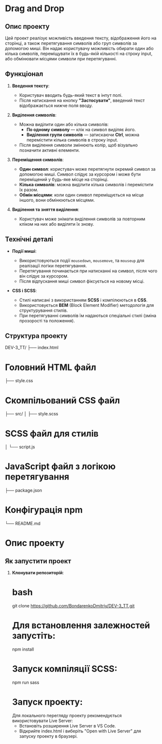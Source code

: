 # Drag and Drop

## Опис проекту
Цей проект реалізує можливість введення тексту, відображення його на сторінці, а також перетягування символів або груп символів за допомогою миші. Він надає користувачу можливість обирати один або кілька символів, переміщувати їх в будь-якій кількості на строку input, або обмінювати місцями символи при перетягуванні.

## Функціонал

1. **Введення тексту**:
   - Користувач вводить будь-який текст в інпут полі.
   - Після натискання на кнопку **"Застосувати"**, введений текст відображається нижче поля вводу.

2. **Виділення символів**:
   - Можна виділити один або кілька символів:
     - **По одному символу** — клік на символ виділяє його.
     - **Виділення групи символів** — затискаючи **Ctrl**, можна перемістити кілька символів в строку input.
   - Після виділення символи змінюють колір, щоб візуально позначити активні елементи.

3. **Переміщення символів**:
   - **Один символ**: користувач може перетягнути окремий символ за допомогою миші. Символ слідує за курсором і може бути переміщений у будь-яке місце на сторінці.
   - **Кілька символів**: можна виділити кілька символів і перемістити їх разом.
   - **Обмін місцями**: коли один символ переміщується на місце іншого, вони обмінюються місцями.

4. **Виділення та зняття виділення**:
   - Користувач може знімати виділення символів за повторним кліком на них або виділяти їх знову.

## Технічні деталі

- **Події миші**:
  - Використовуються події `mousedown`, `mousemove`, та `mouseup` для реалізації логіки перетягування.
  - Перетягування починається при натисканні на символ, після чого він слідує за курсором.
  - Після відпускання миші символ фіксується на новому місці.

- **CSS і SCSS**:
  - Стилі написані з використанням **SCSS** і компілюються в **CSS**.
  - Використовується **BEM** (Block Element Modifier) методологія для структурування стилів.
  - При перетягуванні символів їм надаються спеціальні стилі (зміна прозорості та положення).

## Структура проекту
DEV-3_TT/
├── index.html 
# Головний HTML файл 
├── style.css
# Скомпільований CSS файл 
├── src/ │ 
 ├── style.scss 
 # SCSS файл для стилів 
 │ └── script.js 
 # JavaScript файл з логікою перетягування 
 ├── package.json 
 # Конфігурація npm 
 └── README.md 
 # Опис проекту
 
## Як запустити проект
1. **Клонувати репозиторій**:
   # bash
   git clone https://github.com/BondarenkoDmitriy/DEV-3_TT.git
   # Для встановлення залежностей запустіть:
   npm install
   # Запуск компіляції SCSS:
   npm run sass
   # Запуск проекту:
   Для локального перегляду проекту рекомендується використовувати Live Server:
     - Встановіть розширення Live Server в VS Code.
     - Відкрийте index.html і виберіть "Open with Live Server" для запуску проекту в браузері.
